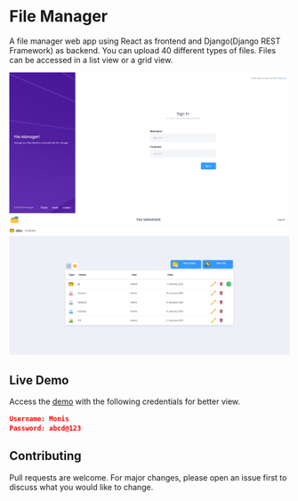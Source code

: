 # File Manager

A file manager web app using React as frontend and Django(Django REST Framework) as backend. You can upload 40 different types of files. Files can be accessed in a list view or a grid view.

![Login](https://github.com/MonisBana/FileManager/blob/main/Screenshots/Login.png?raw=true)
![MyFiles](https://github.com/MonisBana/FileManager/blob/main/Screenshots/Myfiles.png?raw=true)

## Live Demo

Access the [demo](http://18.219.77.183:8000) with the following credentials for better view.

```json
Username: Monis
Password: abcd@123
```

## Contributing
Pull requests are welcome. For major changes, please open an issue first to discuss what you would like to change.
